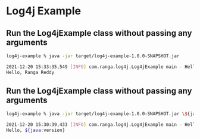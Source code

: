 # Log4j Example

## Run the Log4jExample class without passing any arguments 

```sh
log4j-example % java -jar target/log4j-example-1.0.0-SNAPSHOT.jar                 
```

```sh
2021-12-20 15:33:35,549 [INFO] com.ranga.log4j.Log4jExample main - Hello, Ranga Reddy
Hello, Ranga Reddy
```

## Run the Log4jExample class without passing any arguments

```sh
log4j-example % java -jar target/log4j-example-1.0.0-SNAPSHOT.jar \${java:version}
```

```sh
2021-12-20 15:30:39,433 [INFO] com.ranga.log4j.Log4jExample main - Hello, Java version 1.8.0_282
Hello, ${java:version}
 ```